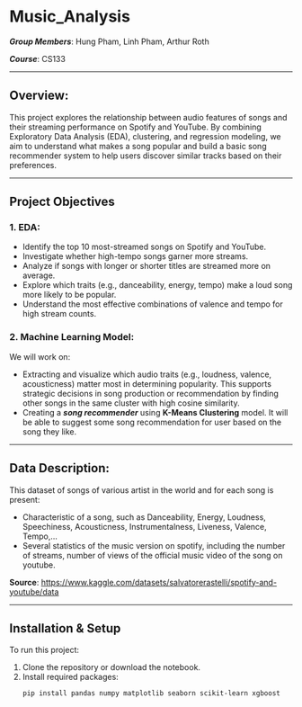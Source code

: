 # Music_Analysis
***Group Members***: Hung Pham, Linh Pham, Arthur Roth

***Course***:  CS133  

---
## Overview:
This project explores the relationship between audio features of songs and their streaming performance on Spotify and YouTube. By combining Exploratory Data Analysis (EDA), clustering, and regression modeling, we aim to understand what makes a song popular and build a basic song recommender system to help users discover similar tracks based on their preferences.

---
## Project Objectives
### 1.  EDA:      
- Identify the top 10 most-streamed songs on Spotify and YouTube.
- Investigate whether high-tempo songs garner more streams.
- Analyze if songs with longer or shorter titles are streamed more on average.
- Explore which traits (e.g., danceability, energy, tempo) make a loud song more likely to be popular.
- Understand the most effective combinations of valence and tempo for high stream counts.

  
### 2. Machine Learning Model: 
We will work on:
- Extracting and visualize which audio traits (e.g., loudness, valence, acousticness) matter most in determining popularity. This supports strategic decisions in song production or recommendation by finding other songs in the same cluster with high cosine similarity.
- Creating a ***song recommender*** using **K-Means Clustering** model. It will be able to suggest some song recommendation for user based on the song they like.

---
## Data Description:
This dataset of songs of various artist in the world and for each song is present:
- Characteristic of a song, such as Danceability, Energy, Loudness, Speechiness, Acousticness, Instrumentalness, Liveness, Valence, Tempo,...
- Several statistics of the music version on spotify, including the number of streams, number of views of the official music video of the song on youtube.

**Source**: https://www.kaggle.com/datasets/salvatorerastelli/spotify-and-youtube/data

--- 
## Installation & Setup
To run this project:
1. Clone the repository or download the notebook.
2. Install required packages:
   ```bash
   pip install pandas numpy matplotlib seaborn scikit-learn xgboost

